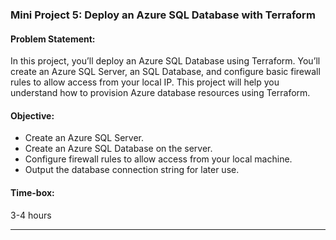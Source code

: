 ### Mini Project 5: Deploy an Azure SQL Database with Terraform

#### **Problem Statement:**
In this project, you’ll deploy an Azure SQL Database using Terraform. You’ll create an Azure SQL Server, an SQL Database, and configure basic firewall rules to allow access from your local IP. This project will help you understand how to provision Azure database resources using Terraform.

#### **Objective:**
- Create an Azure SQL Server.
- Create an Azure SQL Database on the server.
- Configure firewall rules to allow access from your local machine.
- Output the database connection string for later use.

#### **Time-box:**
3-4 hours

---
